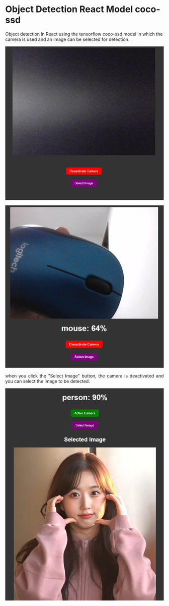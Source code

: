 # Object Detection React Model coco-ssd
Object detection in React using the tensorflow coco-ssd model in which the camera is used and an image can be selected for detection. 

<p align="center">
  <img src="README-images\home.PNG" alt="StepLast">
</p>
<p align="center">
  <img src="README-images\camera.PNG" alt="StepLast">
</p>

<p align="justify">
    when you click the "Select Image" button, the camera is deactivated and you can select the image to be detected.


<p align="center">
  <img src="README-images\selectImage.PNG" alt="StepLast">
</p>